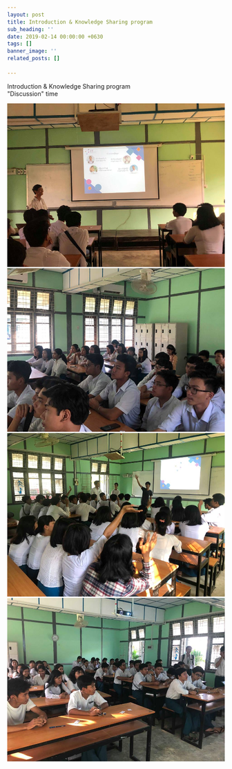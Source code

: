 ```yaml
---
layout: post
title: Introduction & Knowledge Sharing program
sub_heading: ''
date: 2019-02-14 00:00:00 +0630
tags: []
banner_image: ''
related_posts: []

---
```

Introduction & Knowledge Sharing program  
 "Discussion" time

![](/uploads/2019/02/24/51974104_303498247021554_2968410331019214848_n.jpg)![](/uploads/2019/02/24/52486674_303498197021559_7539627574150823936_n.jpg)![](/uploads/2019/02/24/52297614_303498210354891_4698325949853204480_n.jpg)![](/uploads/2019/02/24/52283878_303498187021560_4714584539962277888_n.jpg)